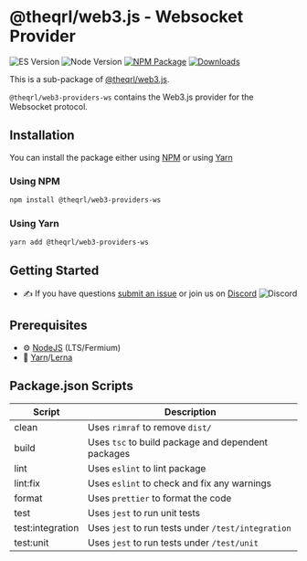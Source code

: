 
# @theqrl/web3.js - Websocket Provider

![ES Version](https://img.shields.io/badge/ES-2020-yellow)
![Node Version](https://img.shields.io/badge/node-18.x-green)
[![NPM Package](https://img.shields.io/npm/v/@theqrl/web3-providers-ws)](https://www.npmjs.com/package/@theqrl/web3-providers-ws)
[![Downloads](https://img.shields.io/npm/dm/@theqrl/web3-providers-ws)](https://www.npmjs.com/package/@theqrl/web3-providers-ws)

This is a sub-package of [@theqrl/web3.js](https://github.com/theqrl/web3.js).

`@theqrl/web3-providers-ws` contains the Web3.js provider for the Websocket protocol.

## Installation

You can install the package either using [NPM](https://www.npmjs.com/package/@theqrl/web3-providers-ws) or using [Yarn](https://yarnpkg.com/package/@theqrl/web3-providers-ws)

### Using NPM

```bash
npm install @theqrl/web3-providers-ws
```

### Using Yarn

```bash
yarn add @theqrl/web3-providers-ws
```

## Getting Started

-   :writing_hand: If you have questions [submit an issue](https://github.com/theqrl/web3.js/issues/new) or join us on [Discord](https://theqrl.org/discord)
    ![Discord](https://img.shields.io/discord/357604137204056065.svg?label=Discord&logo=discord)

## Prerequisites

-   :gear: [NodeJS](https://nodejs.org/) (LTS/Fermium)
-   :toolbox: [Yarn](https://yarnpkg.com/)/[Lerna](https://lerna.js.org/)

## Package.json Scripts

| Script           | Description                                        |
| ---------------- | -------------------------------------------------- |
| clean            | Uses `rimraf` to remove `dist/`                    |
| build            | Uses `tsc` to build package and dependent packages |
| lint             | Uses `eslint` to lint package                      |
| lint:fix         | Uses `eslint` to check and fix any warnings        |
| format           | Uses `prettier` to format the code                 |
| test             | Uses `jest` to run unit tests                      |
| test:integration | Uses `jest` to run tests under `/test/integration` |
| test:unit        | Uses `jest` to run tests under `/test/unit`        |

[docs]: https://docs.theqrl.org/
[repo]: https://github.com/theqrl/web3.js/tree/main/packages/web3-providers-ws
[npm-image]: https://img.shields.io/github/package-json/v/theqrl/web3.js/main?filename=packages%2Fweb3-providers-ws%2Fpackage.json
[npm-url]: https://npmjs.org/package/@theqrl/web3-providers-ws
[downloads-image]: https://img.shields.io/npm/dm/@theqrl/web3-providers-ws?label=npm%20downloads
